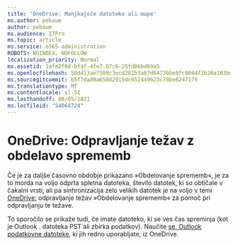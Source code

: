 ```yaml
---
title: 'OneDrive: Manjkajoče datoteke ali mape'
ms.author: pebaum
author: pebaum
ms.audience: ITPro
ms.topic: article
ms.service: o365-administration
ROBOTS: NOINDEX, NOFOLLOW
localization_priority: Normal
ms.assetid: 1afe2f6d-bf4f-4fe7-87c6-25fd86bd89a5
ms.openlocfilehash: 50d413ae7389c3ecd281b3a87d64736be8fc8044f1b20a103bd3f45c97473502
ms.sourcegitcommit: b5f7da89a650d2915dc652449623c78be6247175
ms.translationtype: MT
ms.contentlocale: sl-SI
ms.lasthandoff: 08/05/2021
ms.locfileid: "54064724"
---
```

# <a name="onedrive-troubleshoot-processing-changes"></a>OneDrive: Odpravljanje težav z obdelavo sprememb

Če je za daljše časovno obdobje prikazano »Obdelovanje sprememb«, je za to morda na voljo odprta spletna datoteka, število datotek, ki so obtičale v čakalni vrsti, ali pa sinhronizacija zelo velikih datotek je na voljo v temi [OneDrive:](https://support.office.com/article/onedrive-is-stuck-on-processing-changes-b386b813-9b66-4e47-8c4c-2b45533edccd) odpravljanje težav »Obdelovanje sprememb« za pomoč pri odpravljanju te težave.

To sporočilo se prikaže tudi, če imate datoteko, ki se ves čas spreminja (kot je Outlook . datoteka PST ali zbirka podatkov). Naučite [se, Outlook podatkovne datoteke,](https://support.office.com/article/how-to-remove-an-outlook-pst-data-file-from-onedrive-b6b9e522-59bd-40f7-949f-168d0aa9b38e) ki jih redno uporabljate, iz OneDrive.
